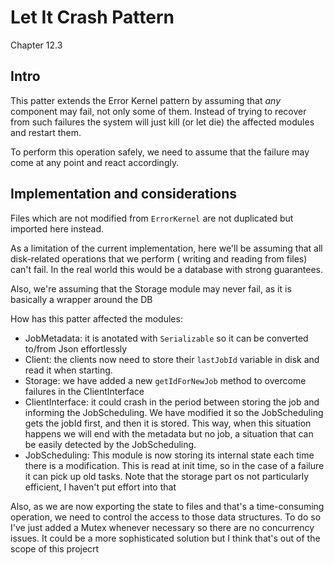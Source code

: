 # Let It Crash Pattern

Chapter 12.3

## Intro

This patter extends the Error Kernel pattern by assuming that _any_ component may fail, not only some of them. Instead
of trying to recover from such failures the system will just kill (or let die) the affected modules and restart them.

To perform this operation safely, we need to assume that the failure may come at any point and react accordingly.

## Implementation and considerations

Files which are not modified from `ErrorKernel` are not duplicated but imported here instead.

As a limitation of the current implementation, here we'll be assuming that all disk-related operations that we perform (
writing and reading from files) can't fail. In the real world this would be a database with strong guarantees.

Also, we're assuming that the Storage module may never fail, as it is basically a wrapper around the DB

How has this patter affected the modules:

- JobMetadata: it is anotated with `Serializable` so it can be converted to/from Json effortlessly
- Client: the clients now need to store their `lastJobId` variable in disk and read it when starting.
- Storage: we have added a new `getIdForNewJob` method to overcome failures in the ClientInterface
- ClientInterface: it could crash in the period between storing the job and informing the JobScheduling. We have
  modified it so the JobScheduling gets the jobId first, and then it is stored. This way, when this situation happens we
  will end with the metadata but no job, a situation that can be easily detected by the JobScheduling.
- JobScheduling: This module is now storing its internal state each time there is a modification. This is read at init
  time, so in the case of a failure it can pick up old tasks. Note that the storage part os not particularly efficient,
  I haven't put effort into that

Also, as we are now exporting the state to files and that's a time-consuming operation, we need to control the access to
those data structures. To do so I've just added a Mutex whenever necessary so there are no concurrency issues. It could
be a more sophisticated solution but I think that's out of the scope of this projecrt